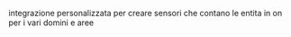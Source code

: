 integrazione personalizzata per creare sensori che contano le entita in on per i vari domini e aree
